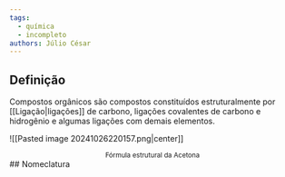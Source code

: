 ```yaml
---
tags:
  - química
  - incompleto
authors: Júlio César
---
```

## Definição

Compostos orgânicos são compostos constituídos estruturalmente por [[Ligação|ligações]] de carbono, ligações covalentes de carbono e hidrogênio e algumas ligações com demais elementos.

 ![[Pasted image 20241026220157.png|center]]
 <center><sup>Fórmula estrutural da Acetona</sup></center>
## Nomeclatura